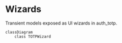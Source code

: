 # Wizards

Transient models exposed as UI wizards in auth_totp.

```mermaid
classDiagram
    class TOTPWizard
```
